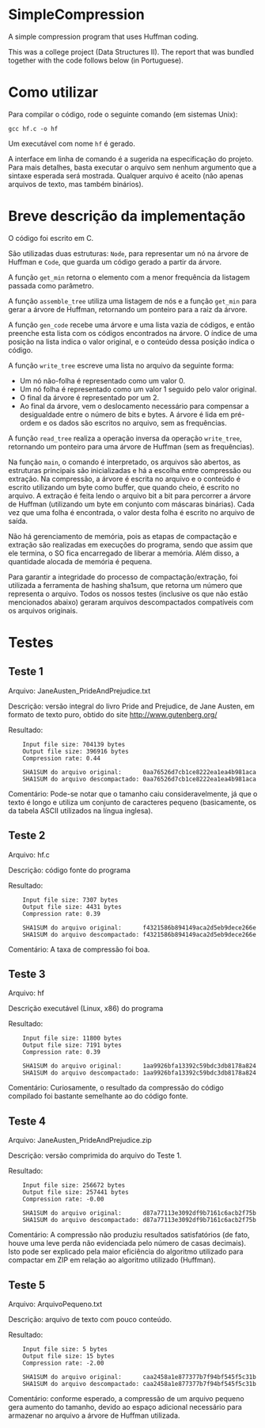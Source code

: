 SimpleCompression
=================

A simple compression program that uses Huffman coding.

This was a college project (Data Structures II). The report that was bundled together with the code follows below (in Portuguese).

# Como utilizar
Para compilar o código, rode o seguinte comando (em sistemas Unix):
```
gcc hf.c -o hf
```
Um executável com nome `hf` é gerado.

A interface em linha de comando é a sugerida na especificação do projeto. Para 
mais detalhes, basta executar o arquivo sem nenhum argumento que a sintaxe 
esperada será mostrada.
Qualquer arquivo é aceito (não apenas arquivos de texto, mas também binários).


# Breve descrição da implementação
O código foi escrito em C.

São utilizadas duas estruturas: `Node`, para representar um nó na árvore de Huffman e 
`Code`, que guarda um código gerado a partir da árvore.

A função `get_min` retorna o elemento com a menor frequência da listagem passada
como parâmetro.

A função `assemble_tree` utiliza uma listagem de nós e a função `get_min` para gerar
a árvore de Huffman, retornando um ponteiro para a raiz da árvore.

A função `gen_code` recebe uma árvore e uma lista vazia de códigos, e então
preenche esta lista com os códigos encontrados na árvore. O índice de uma
posição na lista indica o valor original, e o conteúdo dessa posição indica
o código.

A função `write_tree` escreve uma lista no arquivo da seguinte forma:
* Um nó não-folha é representado como um valor 0.
* Um nó folha é representado como um valor 1 seguido pelo valor original.
* O final da árvore é representado por um 2.
* Ao final da árvore, vem o deslocamento necessário para compensar a
  desigualdade entre o número de bits e bytes.
A árvore é lida em pré-ordem e os dados são escritos no arquivo, sem as 
frequências.

A função `read_tree` realiza a operação inversa da operação `write_tree`, retornando 
um ponteiro para uma árvore de Huffman (sem as frequências).

Na função `main`, o comando é interpretado, os arquivos são abertos, as estruturas 
principais são inicializadas e há a escolha entre compressão ou extração.
Na compressão, a árvore é escrita no arquivo e o conteúdo é escrito utilizando 
um byte como buffer, que quando cheio, é escrito no arquivo.
A extração é feita lendo o arquivo bit a bit para percorrer a árvore de Huffman 
(utilizando um byte em conjunto com máscaras binárias). Cada vez que uma folha é 
encontrada, o valor desta folha é escrito no arquivo de saída.

Não há gerenciamento de memória, pois as etapas de compactação e
extração são realizadas em execuções do programa, sendo que assim que ele
termina, o SO fica encarregado de liberar a memória. Além disso, a quantidade
alocada de memória é pequena.

Para garantir a integridade do processo de compactação/extração, foi utilizada a
ferramenta de hashing sha1sum, que retorna um número que representa o arquivo.
Todos os nossos testes (inclusive os que não estão mencionados abaixo) geraram 
arquivos descompactados compatíveis com os arquivos originais.


# Testes
## Teste 1
Arquivo: JaneAusten_PrideAndPrejudice.txt

Descrição: versão integral do livro Pride and Prejudice, de Jane Austen, em 
formato de texto puro, obtido do site http://www.gutenberg.org/

Resultado:
```
    Input file size: 704139 bytes
    Output file size: 396916 bytes
    Compression rate: 0.44
    
    SHA1SUM do arquivo original:      0aa76526d7cb1ce8222ea1ea4b981aca
    SHA1SUM do arquivo descompactado: 0aa76526d7cb1ce8222ea1ea4b981aca
```    

Comentário: Pode-se notar que o tamanho caiu consideravelmente, já que o texto é
longo e utiliza um conjunto de caracteres pequeno (basicamente, os da tabela 
ASCII utilizados na língua inglesa).

## Teste 2
Arquivo: hf.c

Descrição: código fonte do programa

Resultado:
```
    Input file size: 7307 bytes
    Output file size: 4431 bytes
    Compression rate: 0.39

    SHA1SUM do arquivo original:      f4321586b894149aca2d5eb9dece266e
    SHA1SUM do arquivo descompactado: f4321586b894149aca2d5eb9dece266e
```    

Comentário: A taxa de compressão foi boa.

## Teste 3
Arquivo: hf

Descrição executável (Linux, x86) do programa

Resultado:
```
    Input file size: 11800 bytes
    Output file size: 7191 bytes
    Compression rate: 0.39
    
    SHA1SUM do arquivo original:      1aa9926bfa13392c59bdc3db8178a824
    SHA1SUM do arquivo descompactado: 1aa9926bfa13392c59bdc3db8178a824
```

Comentário: Curiosamente, o resultado da compressão do código compilado foi 
bastante semelhante ao do código fonte.

## Teste 4
Arquivo: JaneAusten_PrideAndPrejudice.zip

Descrição: versão comprimida do arquivo do Teste 1.

Resultado:
```
    Input file size: 256672 bytes
    Output file size: 257441 bytes
    Compression rate: -0.00
    
    SHA1SUM do arquivo original:      d87a77113e3092df9b7161c6acb2f75b
    SHA1SUM do arquivo descompactado: d87a77113e3092df9b7161c6acb2f75b
```

Comentário: A compressão não produziu resultados satisfatórios (de fato, houve 
uma leve perda não evidenciada pelo número de casas decimais). Isto pode ser 
explicado pela maior eficiência do algoritmo utilizado para compactar em ZIP em 
relação ao algoritmo utilizado (Huffman).

## Teste 5
Arquivo: ArquivoPequeno.txt

Descrição: arquivo de texto com pouco conteúdo.

Resultado:
```
    Input file size: 5 bytes
    Output file size: 15 bytes
    Compression rate: -2.00
    
    SHA1SUM do arquivo original:      caa2458a1e877377b7f94bf545f5c31b
    SHA1SUM do arquivo descompactado: caa2458a1e877377b7f94bf545f5c31b
```    

Comentário: conforme esperado, a compressão de um arquivo pequeno gera aumento 
do tamanho, devido ao espaço adicional necessário para armazenar no arquivo a 
árvore de Huffman utilizada.
